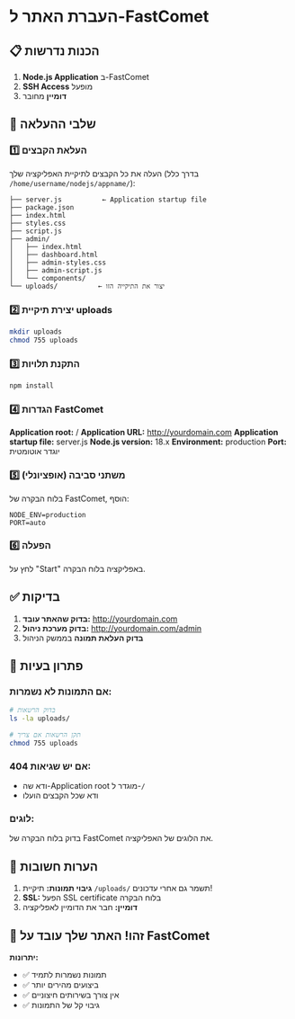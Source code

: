 # העברת האתר ל-FastComet

## 📋 הכנות נדרשות

1. **Node.js Application** ב-FastComet
2. **SSH Access** מופעל
3. **דומיין** מחובר

## 🚀 שלבי ההעלאה

### 1️⃣ העלאת הקבצים
העלה את כל הקבצים לתיקיית האפליקציה שלך (בדרך כלל `/home/username/nodejs/appname/`):

```
├── server.js          ← Application startup file
├── package.json
├── index.html
├── styles.css
├── script.js
├── admin/
│   ├── index.html
│   ├── dashboard.html
│   ├── admin-styles.css
│   ├── admin-script.js
│   └── components/
└── uploads/          ← יצור את התיקייה הזו

```

### 2️⃣ יצירת תיקיית uploads
```bash
mkdir uploads
chmod 755 uploads
```

### 3️⃣ התקנת תלויות
```bash
npm install
```

### 4️⃣ הגדרות FastComet

**Application root:** /
**Application URL:** http://yourdomain.com
**Application startup file:** server.js
**Node.js version:** 18.x
**Environment:** production
**Port:** יוגדר אוטומטית

### 5️⃣ משתני סביבה (אופציונלי)
בלוח הבקרה של FastComet, הוסף:
```
NODE_ENV=production
PORT=auto
```

### 6️⃣ הפעלה
לחץ על "Start" באפליקציה בלוח הבקרה.

## ✅ בדיקות

1. **בדוק שהאתר עובד:** http://yourdomain.com
2. **בדוק מערכת ניהול:** http://yourdomain.com/admin
3. **בדוק העלאת תמונה** בממשק הניהול

## 🔧 פתרון בעיות

### אם התמונות לא נשמרות:
```bash
# בדוק הרשאות
ls -la uploads/

# תקן הרשאות אם צריך
chmod 755 uploads
```

### אם יש שגיאות 404:
- ודא שה-Application root מוגדר ל-`/`
- ודא שכל הקבצים הועלו

### לוגים:
בדוק בלוח הבקרה של FastComet את הלוגים של האפליקציה.

## 📝 הערות חשובות

1. **גיבוי תמונות:** תיקיית `/uploads/` תשמר גם אחרי עדכונים!
2. **SSL:** הפעל SSL certificate בלוח הבקרה
3. **דומיין:** חבר את הדומיין לאפליקציה

## 🎉 זהו! האתר שלך עובד על FastComet

**יתרונות:**
- ✅ תמונות נשמרות לתמיד
- ✅ ביצועים מהירים יותר
- ✅ אין צורך בשירותים חיצוניים
- ✅ גיבוי קל של התמונות